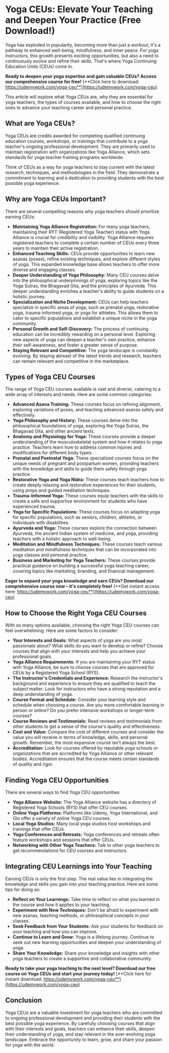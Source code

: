 # Yoga CEUs: Elevate Your Teaching and Deepen Your Practice (Free Download!)

Yoga has exploded in popularity, becoming more than just a workout; it's a pathway to enhanced well-being, mindfulness, and inner peace. For yoga instructors, this growth presents exciting opportunities, but also a need to continuously evolve and refine their skills. That's where Yoga Continuing Education Units (CEUs) come in.

**Ready to deepen your yoga expertise and gain valuable CEUs? Access our comprehensive course for free!** [**Click here to download: https://udemywork.com/yoga-ceu**](https://udemywork.com/yoga-ceu)

This article will explore what Yoga CEUs are, why they are essential for yoga teachers, the types of courses available, and how to choose the right ones to advance your teaching career and personal practice.

## What are Yoga CEUs?

Yoga CEUs are credits awarded for completing qualified continuing education courses, workshops, or trainings that contribute to a yoga teacher's ongoing professional development. They are primarily used to maintain registration with organizations like Yoga Alliance, which sets standards for yoga teacher training programs worldwide.

Think of CEUs as a way for yoga teachers to stay current with the latest research, techniques, and methodologies in the field. They demonstrate a commitment to learning and a dedication to providing students with the best possible yoga experience.

## Why are Yoga CEUs Important?

There are several compelling reasons why yoga teachers should prioritize earning CEUs:

*   **Maintaining Yoga Alliance Registration:** For many yoga teachers, maintaining their RYT (Registered Yoga Teacher) status with Yoga Alliance is crucial for credibility and visibility. Yoga Alliance requires registered teachers to complete a certain number of CEUs every three years to maintain their active registration.
*   **Enhanced Teaching Skills:** CEUs provide opportunities to learn new asanas (poses), refine existing techniques, and explore different styles of yoga. This expanded knowledge base allows teachers to offer more diverse and engaging classes.
*   **Deeper Understanding of Yoga Philosophy:** Many CEU courses delve into the philosophical underpinnings of yoga, exploring topics like the Yoga Sutras, the Bhagavad Gita, and the principles of Ayurveda. This deeper understanding enriches a teacher's ability to guide students on a holistic journey.
*   **Specialization and Niche Development:** CEUs can help teachers specialize in specific areas of yoga, such as prenatal yoga, restorative yoga, trauma-informed yoga, or yoga for athletes. This allows them to cater to specific populations and establish a unique niche in the yoga community.
*   **Personal Growth and Self-Discovery:** The process of continuing education can be incredibly rewarding on a personal level. Exploring new aspects of yoga can deepen a teacher's own practice, enhance their self-awareness, and foster a greater sense of purpose.
*   **Staying Relevant and Competitive:** The yoga landscape is constantly evolving. By staying abreast of the latest trends and research, teachers can remain relevant and competitive in the marketplace.

## Types of Yoga CEU Courses

The range of Yoga CEU courses available is vast and diverse, catering to a wide array of interests and needs. Here are some common categories:

*   **Advanced Asana Training:** These courses focus on refining alignment, exploring variations of poses, and teaching advanced asanas safely and effectively.
*   **Yoga Philosophy and History:** These courses delve into the philosophical foundations of yoga, exploring the Yoga Sutras, the Bhagavad Gita, and other ancient texts.
*   **Anatomy and Physiology for Yoga:** These courses provide a deeper understanding of the musculoskeletal system and how it relates to yoga practice. Teachers learn how to address common injuries and modifications for different body types.
*   **Prenatal and Postnatal Yoga:** These specialized courses focus on the unique needs of pregnant and postpartum women, providing teachers with the knowledge and skills to guide them safely through yoga practice.
*   **Restorative Yoga and Yoga Nidra:** These courses teach teachers how to create deeply relaxing and restorative experiences for their students, using props and guided meditation techniques.
*   **Trauma-Informed Yoga:** These courses equip teachers with the skills to create a safe and supportive environment for students who have experienced trauma.
*   **Yoga for Specific Populations:** These courses focus on adapting yoga for specific populations, such as seniors, children, athletes, or individuals with disabilities.
*   **Ayurveda and Yoga:** These courses explore the connection between Ayurveda, the ancient Indian system of medicine, and yoga, providing teachers with a holistic approach to well-being.
*   **Meditation and Mindfulness Techniques:** These courses teach various meditation and mindfulness techniques that can be incorporated into yoga classes and personal practice.
*   **Business and Marketing for Yoga Teachers:** These courses provide practical guidance on building a successful yoga teaching career, covering topics like marketing, branding, and financial management.

**Eager to expand your yoga knowledge and earn CEUs? Download our comprehensive course now – it's completely free!** [**Get instant access here: https://udemywork.com/yoga-ceu**](https://udemywork.com/yoga-ceu)

## How to Choose the Right Yoga CEU Courses

With so many options available, choosing the right Yoga CEU courses can feel overwhelming. Here are some factors to consider:

*   **Your Interests and Goals:** What aspects of yoga are you most passionate about? What skills do you want to develop or refine? Choose courses that align with your interests and help you achieve your professional goals.
*   **Yoga Alliance Requirements:** If you are maintaining your RYT status with Yoga Alliance, be sure to choose courses that are approved for CEUs by a Registered Yoga School (RYS).
*   **The Instructor's Credentials and Experience:** Research the instructor's background and experience to ensure they are qualified to teach the subject matter. Look for instructors who have a strong reputation and a deep understanding of yoga.
*   **Course Format and Schedule:** Consider your learning style and schedule when choosing a course. Are you more comfortable learning in person or online? Do you prefer intensive workshops or longer-term courses?
*   **Course Reviews and Testimonials:** Read reviews and testimonials from other students to get a sense of the course's quality and effectiveness.
*   **Cost and Value:** Compare the cost of different courses and consider the value you will receive in terms of knowledge, skills, and personal growth. Remember, the most expensive course isn't always the best.
*   **Accreditation:** Look for courses offered by reputable yoga schools or organizations that are accredited by Yoga Alliance or other relevant bodies. Accreditation ensures that the course meets certain standards of quality and rigor.

## Finding Yoga CEU Opportunities

There are several ways to find Yoga CEU opportunities:

*   **Yoga Alliance Website:** The Yoga Alliance website has a directory of Registered Yoga Schools (RYS) that offer CEU courses.
*   **Online Yoga Platforms:** Platforms like Udemy, Yoga International, and Glo offer a variety of online Yoga CEU courses.
*   **Local Yoga Studios:** Many local yoga studios host workshops and trainings that offer CEUs.
*   **Yoga Conferences and Retreats:** Yoga conferences and retreats often feature workshops and sessions that offer CEUs.
*   **Networking with Other Yoga Teachers:** Talk to other yoga teachers to get recommendations for CEU courses and instructors.

## Integrating CEU Learnings into Your Teaching

Earning CEUs is only the first step. The real value lies in integrating the knowledge and skills you gain into your teaching practice. Here are some tips for doing so:

*   **Reflect on Your Learnings:** Take time to reflect on what you learned in the course and how it applies to your teaching.
*   **Experiment with New Techniques:** Don't be afraid to experiment with new asanas, teaching methods, or philosophical concepts in your classes.
*   **Seek Feedback from Your Students:** Ask your students for feedback on your teaching and how you can improve.
*   **Continue to Learn and Grow:** Yoga is a lifelong journey. Continue to seek out new learning opportunities and deepen your understanding of yoga.
*   **Share Your Knowledge:** Share your knowledge and insights with other yoga teachers to create a supportive and collaborative community.

**Ready to take your yoga teaching to the next level? Download our free course on Yoga CEUs and start your journey today!** [**Click here for instant download: https://udemywork.com/yoga-ceu**](https://udemywork.com/yoga-ceu)

## Conclusion

Yoga CEUs are a valuable investment for yoga teachers who are committed to ongoing professional development and providing their students with the best possible yoga experience. By carefully choosing courses that align with their interests and goals, teachers can enhance their skills, deepen their understanding of yoga, and stay relevant in the ever-evolving yoga landscape. Embrace the opportunity to learn, grow, and share your passion for yoga with the world.
